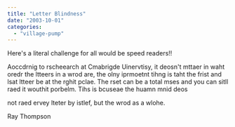 ```yaml
---
title: "Letter Blindness"
date: "2003-10-01"
categories: 
  - "village-pump"
---
```


Here's a literal challenge for all would be speed readers!!

Aoccdrnig to rscheearch at Cmabrigde Uinervtisy, it deosn't mttaer in waht oredr the ltteers in a wrod are, the olny iprmoetnt tihng is taht the frist and lsat ltteer be at the rghit pclae. The rset can be a total mses and you can sitll raed it wouthit porbelm. Tihs is bcuseae the huamn mnid deos

not raed ervey lteter by istlef, but the wrod as a wlohe.

Ray Thompson
